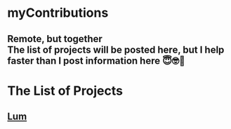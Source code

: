 # myContributions

Remote, but together\
The list of projects will be posted here, but I help faster than I post information here 😇🤓🤗
-
# The List of Projects

## [Lum](https://github.com/h1lyl1ly/myContributions/blob/main/lum.md)
